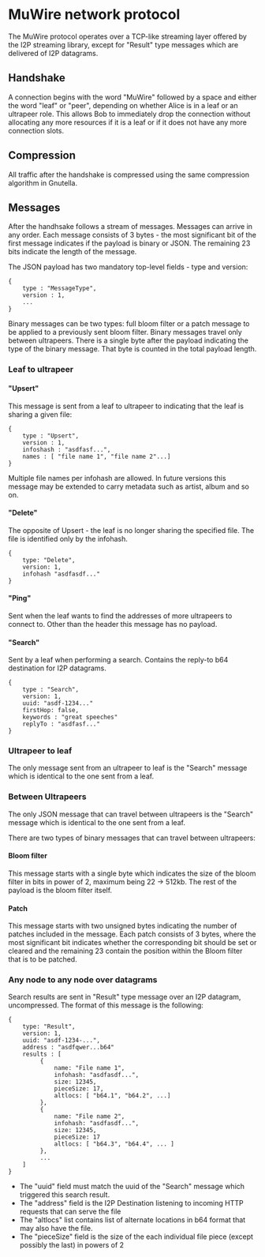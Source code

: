 # MuWire network protocol

The MuWire protocol operates over a TCP-like streaming layer offered by the I2P streaming library, except for "Result" type messages which are delivered of I2P datagrams.

## Handshake

A connection begins with the word "MuWire" followed by a space and either the word "leaf" or "peer", depending on whether Alice is in a leaf or an ultrapeer role.  This allows Bob to immediately drop the connection without allocating any more resources if it is a leaf or if it does not have any more connection slots.

## Compression

All traffic after the handshake is compressed using the same compression algorithm in Gnutella.

## Messages

After the handhsake follows a stream of messages.  Messages can arrive in any order.  Each message consists of 3 bytes - the most significant bit of the first message indicates if the payload is binary or JSON.  The remaining 23 bits indicate the length of the message.

The JSON payload has two mandatory top-level fields - type and version:

```
{
    type : "MessageType",
    version : 1,
    ...
}
```

Binary messages can be two types: full bloom filter or a patch message to be applied to a previously sent bloom filter.  Binary messages travel only between ultrapeers.  There is a single byte after the payload indicating the type of the binary message.  That byte is counted in the total payload length.

### Leaf to ultrapeer

#### "Upsert"

This message is sent from a leaf to ultrapeer to indicating that the leaf is sharing a given file:

```
{
    type : "Upsert",
    version : 1,
    infoshash : "asdfasf...",
    names : [ "file name 1", "file name 2"...]
}
```

Multiple file names per infohash are allowed.  In future versions this message may be extended to carry metadata such as artist, album and so on.

#### "Delete"

The opposite of Upsert - the leaf is no longer sharing the specified file.  The file is identified only by the infohash.

```
{
    type: "Delete",
    version: 1,
    infohash "asdfasdf..."
}
```

#### "Ping"

Sent when the leaf wants to find the addresses of more ultrapeers to connect to.  Other than the header this message has no payload.

#### "Search"

Sent by a leaf when performing a search.  Contains the reply-to b64 destination for I2P datagrams.

```
{
    type : "Search",
    version: 1,
	uuid: "asdf-1234..."
    firstHop: false,
    keywords : "great speeches"
    replyTo : "asdfasf..."
}
```

### Ultrapeer to leaf

The only message sent from an ultrapeer to leaf is the "Search" message which is identical to the one sent from a leaf.

### Between Ultrapeers

The only JSON message that can travel between ultrapeers is the "Search" message which is identical to the one sent from a leaf.

There are two types of binary messages that can travel between ultrapeers:

#### Bloom filter

This message starts with a single byte which indicates the size of the bloom filter in bits in power of 2, maximum being 22 -> 512kb.  The rest of the payload is the bloom filter itself.

#### Patch

This message starts with two unsigned bytes indicating the number of patches included in the message.  Each patch consists of 3 bytes, where the most significant bit indicates whether the corresponding bit should be set or cleared and the remaining 23 contain the position within the Bloom filter that is to be patched.

### Any node to any node over datagrams

Search results are sent in "Result" type message over an I2P datagram, uncompressed.  The format of this message is the following:

```
{
    type: "Result",
	version: 1,
	uuid: "asdf-1234-...",
    address : "asdfqwer...b64"
	results : [ 
	     {
		     name: "File name 1",
			 infohash: "asdfasdf...",
			 size: 12345,
			 pieceSize: 17,
			 altlocs: [ "b64.1", "b64.2", ...]
	     },
		 {
		     name: "File name 2",
			 infohash: "asdfasdf...",
			 size: 12345,
			 pieceSize: 17
			 altlocs: [ "b64.3", "b64.4", ... ]
		 },
		 ...
    ]
}
```

* The "uuid" field must match the uuid of the "Search" message which triggered this search result.
* The "address" field is the I2P Destination listening to incoming HTTP requests that can serve the file
* The "altlocs" list contains list of alternate locations in b64 format that may also have the file.
* The "pieceSize" field is the size of the each individual file piece (except possibly the last) in powers of 2